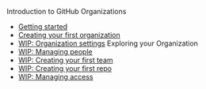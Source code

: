 Introduction to GitHub Organizations 
* [Getting started](01-intro.md)
* [Creating your first organization](02-create_org.md) 
* [WIP: Organization settings](03-basic_setup.md)
Exploring your Organization
* [WIP: Managing people](04-manage_people.md)
* [WIP: Creating your first team](05-create_team.md)
* [WIP: Creating your first repo](06-create_repo.md)
* [WIP: Managing access](07-manage_access.md)
